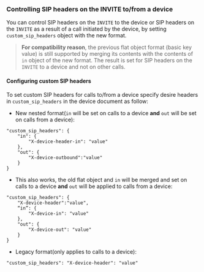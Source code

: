 ### Controlling SIP headers on the INVITE to/from a device

You can control SIP headers on the `INVITE` to the device or SIP headers on the `INVITE` as a result of a call initiated by the device, by setting `custom_sip_headers` object with the new format.

> **For compatibility reason**, the previous flat object format (basic key value) is still supported by merging its contents with the contents of `in` object of the new format. The result is set for SIP headers on the `INVITE` to a device and not on other calls.

#### Configuring custom SIP headers
To set custom SIP headers for calls to/from a device specify desire headers in `custom_sip_headers` in the device document as follow:

* New nested format(`in` will be set on calls to a device **and** `out` will be set on calls from a device):

```
"custom_sip_headers": {
    "in": {
        "X-device-header-in": "value"
    },
    "out": {
        "X-device-outbound":"value"
    }
}
```

* This also works, the old flat object and `in` will be merged and set on calls to a device  **and** `out` will be applied to calls from a device:

```
"custom_sip_headers": {
    "X-device-header":"value",
    “in”: {
        "X-device-in": "value"
    },
    "out": {
        "X-device-out": "value"
    }
}
```

- Legacy format(only applies to calls to a device):

```
"custom_sip_headers": "X-device-header": "value"
```
